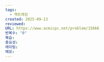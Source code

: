 ```yaml
---
tags:
  - 백트래킹
created: 2025-09-13
reviewed:
URL: https://www.acmicpc.net/problem/15666
반복수: "0"
복습:
중요성:
레이팅:
메모:
---
```

